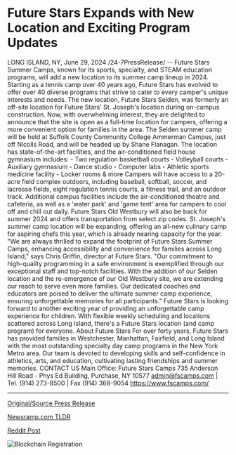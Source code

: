 # Future Stars Expands with New Location and Exciting Program Updates

LONG ISLAND, NY, June 29, 2024 /24-7PressRelease/ -- Future Stars Summer Camps, known for its sports, specialty, and STEAM education programs, will add a new location to its summer camp lineup in 2024. Starting as a tennis camp over 40 years ago, Future Stars has evolved to offer over 40 diverse programs that strive to cater to every camper's unique interests and needs.   The new location, Future Stars Selden, was formerly an off-site location for Future Stars' St. Joseph's location during on-campus construction. Now, with overwhelming interest, they are delighted to announce that the site is open as a full-time location for campers, offering a more convenient option for families in the area.  The Selden summer camp will be held at Suffolk County Community College Ammerman Campus, just off Nicolls Road, and will be headed up by Shane Flanagan. The location has state-of-the-art facilities, and the air-conditioned field house gymnasium includes:  - Two regulation basketball courts - Volleyball courts - Auxiliary gymnasium - Dance studio - Computer labs - Athletic sports medicine facility - Locker rooms & more  Campers will have access to a 20-acre field complex outdoors, including baseball, softball, soccer, and lacrosse fields, eight regulation tennis courts, a fitness trail, and an outdoor track. Additional campus facilities include the air-conditioned theatre and cafeteria, as well as a 'water park' and 'game tent' area for campers to cool off and chill out daily.  Future Stars Old Westbury will also be back for summer 2024 and offers transportation from select zip codes. St. Joseph's summer camp location will be expanding, offering an all-new culinary camp for aspiring chefs this year, which is already nearing capacity for the year.  "We are always thrilled to expand the footprint of Future Stars Summer Camps, enhancing accessibility and convenience for families across Long Island," says Chris Griffin, director at Future Stars.  "Our commitment to high-quality programming in a safe environment is exemplified through our exceptional staff and top-notch facilities. With the addition of our Selden location and the re-emergence of our Old Westbury site, we are extending our reach to serve even more families. Our dedicated coaches and educators are poised to deliver the ultimate summer camp experience, ensuring unforgettable memories for all participants."  Future Stars is looking forward to another exciting year of providing an unforgettable camp experience for children. With flexible weekly scheduling and locations scattered across Long Island, there's a Future Stars location (and camp program) for everyone.  About Future Stars  For over forty years, Future Stars has provided families in Westchester, Manhattan, Fairfield, and Long Island with the most outstanding specialty day camp programs in the New York Metro area. Our team is devoted to developing skills and self-confidence in athletics, arts, and education, cultivating lasting friendships and summer memories.  CONTACT US Main Office: Future Stars Camps  735 Anderson Hill Road - Phys Ed Building, Purchase, NY 10577 admin@fscamps.com | Tel. (914) 273-8500 | Fax (914) 368-9054  https://www.fscamps.com/ 

---

[Original/Source Press Release](https://www.24-7pressrelease.com/press-release/512131/future-stars-expands-with-new-location-and-exciting-program-updates)
                    

[Newsramp.com TLDR](None) 



[Reddit Post](https://www.reddit.com/r/newsramp/comments/1dr5i02/future_stars_summer_camps_adds_new_location_for/) 



![Blockchain Registration](https://cdn.newsramp.app/24-7PressRelease/qrcode/246/29/rainsOuS.webp)